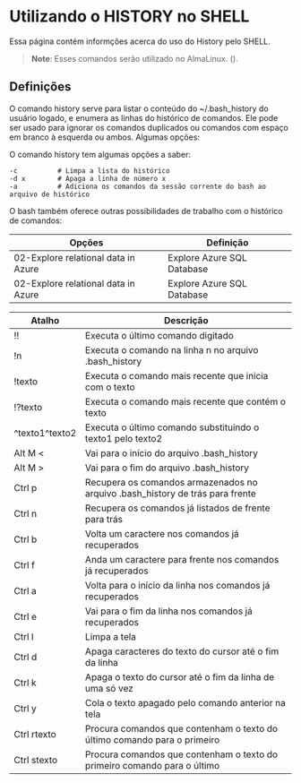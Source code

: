 # Utilizando o HISTORY no SHELL

Essa página contém informções acerca do uso do History pelo SHELL.

> **Note**:  Esses comandos serão utilizado no AlmaLinux. (). 

## Definições

O comando history serve para listar o conteúdo do ~/.bash_history do usuário logado, e enumera as linhas do histórico de comandos.
Ele pode ser usado para ignorar os comandos duplicados ou comandos com espaço em branco à esquerda ou ambos. Algumas opções:

O comando history tem algumas opções a saber:

    -c          # Limpa a lista do histórico
    -d x        # Apaga a linha de número x
    -a          # Adiciona os comandos da sessão corrente do bash ao arquivo de histórico

O bash também oferece outras possibilidades de trabalho com o histórico de comandos:

| Opções | Definição |
| --- | --- |
| 02-Explore relational data in Azure | Explore Azure SQL Database |
| 02-Explore relational data in Azure | Explore Azure SQL Database |

| Atalho | Descrição |
| --- | --- |
| !! | Executa o último comando digitado |
| !n | Executa o comando na linha n no arquivo .bash_history |
| !texto | Executa o comando mais recente que inicia com o texto |
| !?texto | Executa o comando mais recente que contém o texto |
| ^texto1^texto2 | Executa o último comando substituindo o texto1 pelo texto2 |
| Alt M < | Vai para o início do arquivo .bash_history |
| Alt M > | Vai para o fim do arquivo .bash_history |
| Ctrl p | Recupera os comandos armazenados no arquivo .bash_history de trás para frente |
| Ctrl n | Recupera os comandos já listados de frente para trás |
| Ctrl b | Volta um caractere nos comandos já recuperados |
| Ctrl f | Anda um caractere para frente nos comandos já recuperados |
| Ctrl a | Volta para o início da linha nos comandos já recuperados |
| Ctrl e | Vai para o fim da linha nos comandos já recuperados |
| Ctrl l | Limpa a tela |
| Ctrl d | Apaga caracteres do texto do cursor até o fim da linha |
| Ctrl k | Apaga o texto do cursor até o fim da linha de uma só vez |
| Ctrl y | Cola o texto apagado pelo comando anterior na tela |
| Ctrl rtexto | Procura comandos que contenham o texto do último comando para o primeiro |
| Ctrl stexto | Procura comandos que contenham o texto do primeiro comando para o último |
